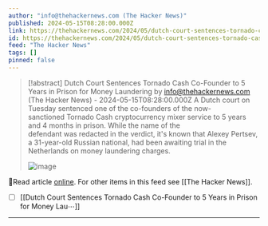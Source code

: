```yaml
---
author: "info@thehackernews.com (The Hacker News)"
published: 2024-05-15T08:28:00.000Z
link: https://thehackernews.com/2024/05/dutch-court-sentences-tornado-cash-co.html
id: https://thehackernews.com/2024/05/dutch-court-sentences-tornado-cash-co.html
feed: "The Hacker News"
tags: []
pinned: false
---
```

> [!abstract] Dutch Court Sentences Tornado Cash Co-Founder to 5 Years in Prison for Money Laundering by info@thehackernews.com (The Hacker News) - 2024-05-15T08:28:00.000Z
> A Dutch court on Tuesday sentenced one of the co-founders of the now-sanctioned Tornado Cash cryptocurrency mixer service to 5 years and 4 months in prison. While the name of the defendant was redacted in the verdict, it's known that Alexey Pertsev, a 31-year-old Russian national, had been awaiting trial in the Netherlands on money laundering charges.
>
> ![image](https://blogger.googleusercontent.com/img/b/R29vZ2xl/AVvXsEgBPk-hQq2Zp77E2oPvv_a6v5qZcic-fMnamnazYDiOxRjCDkaBpawAz2aJHS5PDYLOy8LhfFefLGVniZ4QQaISgQuJZuDirj3cYon-WnvQVVaaW63p-EBRZuf-qnoa4i_anIXxGiyJ9C35NEN5b5_qwPYZfVuuzLqN4AyPnzFxA-otoo6obsvcDo7ZHidY/s1600/cash.png)

🔗Read article [online](https://thehackernews.com/2024/05/dutch-court-sentences-tornado-cash-co.html). For other items in this feed see [[The Hacker News]].

- [ ] [[Dutch Court Sentences Tornado Cash Co-Founder to 5 Years in Prison for Money Lau⋯]]
- - -

